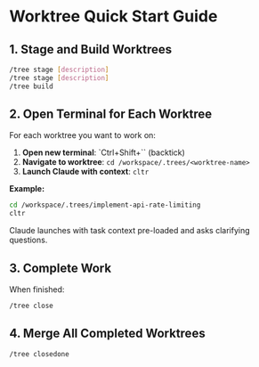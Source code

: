 # Worktree Quick Start Guide

## 1. Stage and Build Worktrees

```bash
/tree stage [description]
/tree stage [description]
/tree build
```

## 2. Open Terminal for Each Worktree

For each worktree you want to work on:

1. **Open new terminal**: `Ctrl+Shift+`` (backtick)
2. **Navigate to worktree**: `cd /workspace/.trees/<worktree-name>`
3. **Launch Claude with context**: `cltr`

**Example:**
```bash
cd /workspace/.trees/implement-api-rate-limiting
cltr
```

Claude launches with task context pre-loaded and asks clarifying questions.

## 3. Complete Work

When finished:
```bash
/tree close
```

## 4. Merge All Completed Worktrees

```bash
/tree closedone
```
